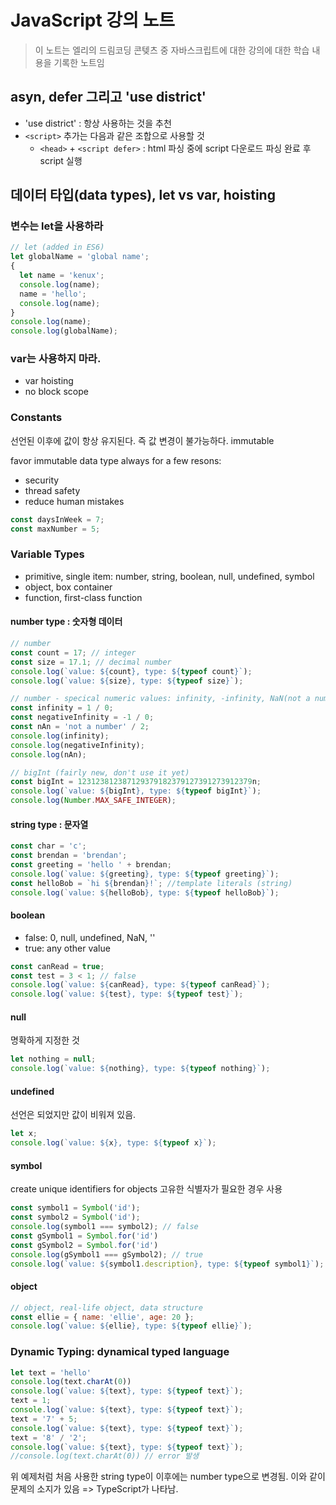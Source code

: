# JavaScript 강의 노트
> 이 노트는 엘리의 드림코딩 콘텢츠 중 자바스크립트에 대한 강의에 대한 학습 내용을 기록한 노트임

## asyn, defer 그리고 'use district'
- 'use district' : 항상 사용하는 것을 추천
- `<script>` 추가는 다음과 같은 조합으로 사용할 것
  - `<head>` + `<script defer>` : html 파싱 중에 script 다운로드 파싱 완료 후 script 실행
## 데이터 타입(data types), let vs var, hoisting

### 변수는 let을 사용하라
```javascript
// let (added in ES6)
let globalName = 'global name';
{
  let name = 'kenux';
  console.log(name);
  name = 'hello';
  console.log(name);
}
console.log(name);
console.log(globalName);
```

### var는 사용하지 마라.
- var hoisting
- no block scope

### Constants
선언된 이후에 값이 항상 유지된다. 즉 값 변경이 불가능하다.
immutable

favor immutable data type always for a few resons:
- security
- thread safety
- reduce human mistakes

```javascript
const daysInWeek = 7;
const maxNumber = 5;
```

### Variable Types
- primitive, single item: number, string, boolean, null, undefined, symbol
- object, box container
- function, first-class function

#### number type : 숫자형 데이터 
```javascript
// number
const count = 17; // integer
const size = 17.1; // decimal number
console.log(`value: ${count}, type: ${typeof count}`);
console.log(`value: ${size}, type: ${typeof size}`);

// number - specical numeric values: infinity, -infinity, NaN(not a number)
const infinity = 1 / 0;
const negativeInfinity = -1 / 0;
const nAn = 'not a number' / 2;
console.log(infinity);
console.log(negativeInfinity);
console.log(nAn);

// bigInt (fairly new, don't use it yet)
const bigInt = 123123812387129379182379127391273912379n;
console.log(`value: ${bigInt}, type: ${typeof bigInt}`);
console.log(Number.MAX_SAFE_INTEGER);
```
#### string type : 문자열

```javascript
const char = 'c';
const brendan = 'brendan';
const greeting = 'hello ' + brendan;
console.log(`value: ${greeting}, type: ${typeof greeting}`);
const helloBob = `hi ${brendan}!`; //template literals (string)
console.log(`value: ${helloBob}, type: ${typeof helloBob}`);
```

#### boolean
- false: 0, null, undefined, NaN, ''
- true: any other value
```javascript
const canRead = true;
const test = 3 < 1; // false
console.log(`value: ${canRead}, type: ${typeof canRead}`);
console.log(`value: ${test}, type: ${typeof test}`);
```

#### null
명확하게 지정한 것
```javascript
let nothing = null;
console.log(`value: ${nothing}, type: ${typeof nothing}`);
```

#### undefined
선언은 되었지만 값이 비워져 있음.
```javascript
let x;
console.log(`value: ${x}, type: ${typeof x}`);
```

#### symbol
create unique identifiers for objects
고유한 식별자가 필요한 경우 사용
```javascript
const symbol1 = Symbol('id');
const symbol2 = Symbol('id');
console.log(symbol1 === symbol2); // false
const gSymbol1 = Symbol.for('id')
const gSymbol2 = Symbol.for('id')
console.log(gSymbol1 === gSymbol2); // true
console.log(`value: ${symbol1.description}, type: ${typeof symbol1}`);
```

#### object

```javascript
// object, real-life object, data structure
const ellie = { name: 'ellie', age: 20 };
console.log(`value: ${ellie}, type: ${typeof ellie}`);
```

### Dynamic Typing: dynamical typed language
```javascript
let text = 'hello'
console.log(text.charAt(0))
console.log(`value: ${text}, type: ${typeof text}`);
text = 1;
console.log(`value: ${text}, type: ${typeof text}`);
text = '7' + 5;
console.log(`value: ${text}, type: ${typeof text}`);
text = '8' / '2';
console.log(`value: ${text}, type: ${typeof text}`);
//console.log(text.charAt(0)) // error 발생
```
위 예제처럼 처음 사용한 string type이 이후에는 number type으로 변경됨.
이와 같이 문제의 소지가 있음 => TypeScript가 나타남.